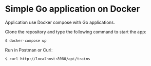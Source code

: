 # Simple Go application on Docker

Application use Docker compose with Go applications.

Clone the repository and type the following command to start the app:

```bash
$ docker-compose up
```
Run in Postman or Curl:

```bash
$ curl http://localhost:8080/api/trains
```
